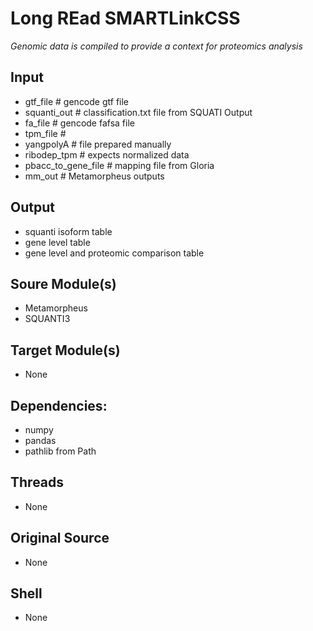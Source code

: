 # Long REad SMARTLinkCSS 
*Genomic data is compiled to provide a context for proteomics analysis*

## Input
- gtf_file     # gencode gtf file 
- squanti_out  # classification.txt file from SQUATI Output 
- fa_file      # gencode fafsa file
- tpm_file     #
- yangpolyA    # file prepared manually
- ribodep_tpm           # expects normalized data
- pbacc_to_gene_file    # mapping file from Gloria
- mm_out                # Metamorpheus outputs 

## Output
- squanti isoform table
- gene level table
- gene level and proteomic comparison table 

## Soure Module(s)
- Metamorpheus
- SQUANTI3

## Target Module(s)
- None

## Dependencies: 
- numpy
- pandas
- pathlib from Path

## Threads
- None

## Original Source
- None

## Shell
- None
